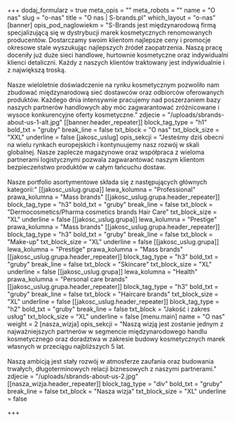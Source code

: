 +++
dodaj_formularz = true
meta_opis = ""
meta_robots = ""
name = "O nas"
slug = "o-nas"
title = "O nas | S-brands.pl"
which_layout = "o-nas"
[banner]
opis_pod_naglowiekm = "S-Brands jest międzynarodową firmą specjalizującą się w dystrybucji marek kosmetycznych renomowanych producentów. Dostarczamy swoim klientom najlepsze ceny i promocje okresowe stale wyszukując najlepszych źródeł zaopatrzenia. Naszą pracę doceniły już duże sieci handlowe, hurtownie kosmetyczne oraz indywidualni klienci detaliczni. Każdy z naszych klientów traktowany jest indywidualnie i z największą troską. <br><br>Nasze wieloletnie doświadczenie na rynku kosmetycznym pozwoliło nam zbudować międzynarodową sieć dostawców oraz odbiorców oferowanych produktów. Każdego dnia intensywnie pracujemy nad poszerzaniem bazy naszych partnerów handlowych aby móc zagwarantować zróżnicowane i wysoce konkurencyjne oferty kosmetyczne."
zdjecie = "/uploads/sbrands-about-us-1-alt.jpg"
[[banner.header_repeater]]
block_tag_type = "h1"
bold_txt = "gruby"
break_line = false
txt_block = "O nas"
txt_block_size = "XXL"
underline = false
[jakosc_uslug]
opis_sekcji = "Jesteśmy dziś obecni na wielu rynkach europejskich i kontynuujemy nasz rozwój w skali globalnej. Nasze zaplecze magazynowe oraz współpraca z wieloma partnerami logistycznymi pozwala zagwarantować naszym klientom bezpieczeństwo produktów w całym łańcuchu dostaw. <br><br>Nasze portfolio asortymentowe składa się z następujących głównych kategorii:"
[[jakosc_uslug.grupa]]
lewa_kolumna = "Professional"
prawa_kolumna = "Mass brands"
[[jakosc_uslug.grupa.header_repeater]]
block_tag_type = "h3"
bold_txt = "gruby"
break_line = false
txt_block = "Dermocosmetics/Pharma cosmetics brands Hair Care"
txt_block_size = "XL"
underline = false
[[jakosc_uslug.grupa]]
lewa_kolumna = "Prestige"
prawa_kolumna = "Mass brands"
[[jakosc_uslug.grupa.header_repeater]]
block_tag_type = "h3"
bold_txt = "gruby"
break_line = false
txt_block = "Make-up"
txt_block_size = "XL"
underline = false
[[jakosc_uslug.grupa]]
lewa_kolumna = "Prestige"
prawa_kolumna = "Mass brands"
[[jakosc_uslug.grupa.header_repeater]]
block_tag_type = "h3"
bold_txt = "gruby"
break_line = false
txt_block = "Skincare"
txt_block_size = "XL"
underline = false
[[jakosc_uslug.grupa]]
lewa_kolumna = "Health"
prawa_kolumna = "Personal care brands"
[[jakosc_uslug.grupa.header_repeater]]
block_tag_type = "h3"
bold_txt = "gruby"
break_line = false
txt_block = "Haircare brands"
txt_block_size = "XL"
underline = false
[[jakosc_uslug.header_repeater]]
block_tag_type = "h2"
bold_txt = "gruby"
break_line = false
txt_block = "Jakość i zakres usług"
txt_block_size = "XL"
underline = false
[menu.main]
name = "O nas"
weight = 2
[nasza_wizja]
opis_sekcji = "Naszą wizją jest zostanie jednym z najważniejszych partnerów w segmencie międzynarodowego handlu kosmetycznego oraz doradztwa w zakresie budowy kosmetycznych marek własnych w przeciągu najbliższych 5 lat. <br><br>Naszą ambicją jest stały rozwój w atmosferze zaufania oraz budowania trwałych, długoterminowych relacji biznesowych z naszymi partnerami."
zdjecie = "/uploads/sbrands-about-us-2.jpg"
[[nasza_wizja.header_repeater]]
block_tag_type = "div"
bold_txt = "gruby"
break_line = false
txt_block = "Nasza wizja"
txt_block_size = "XL"
underline = false

+++
